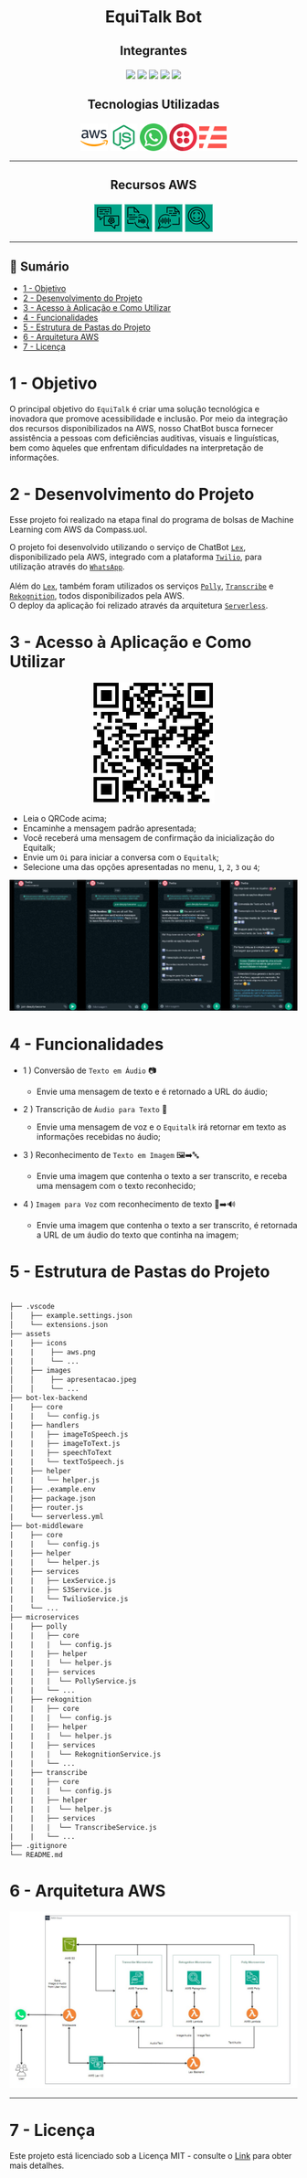 <div align="center">
  <h1>EquiTalk Bot</h1>
</div>

## <p align="center"> Integrantes
<p align = "center">
<a href="https://www.linkedin.com/in/john-marcel-silveira-62530752/"> <img src="https://img.shields.io/badge/John Marcel-0077B5?style=for-the-badge&logo=linkedin&logoColor=white"></a>
<a href="https://www.linkedin.com/in/josu%C3%A9-mendon%C3%A7a-dev77/"> <img src="https://img.shields.io/badge/Josué Fernandes-0077B5?style=for-the-badge&logo=linkedin&logoColor=white"></a>
<a href="https://www.linkedin.com/in/luiz-augusto-scarsi/"> <img src="https://img.shields.io/badge/Luiz Scarsi-0077B5?style=for-the-badge&logo=linkedin&logoColor=white"></a>
<a href="https://www.linkedin.com/in/rafamessiaspinheiro/"> <img src="https://img.shields.io/badge/Rafael Pinheiro-0077B5?style=for-the-badge&logo=linkedin&logoColor=white"></a>
<a href="https://www.linkedin.com/in/yuri-antunes-souza/"> <img src="https://img.shields.io/badge/Yuri Souza-0077B5?style=for-the-badge&logo=linkedin&logoColor=white"></a>

## <p align="center"> Tecnologias Utilizadas
  <div align="center">
    <img src = "./assets/icons/aws.png" title="AWS">
    <img src = "./assets/icons/node.png" title="Node.js">
    <img src = "./assets/icons/whatsapp.png" title="WhatsApp">
    <img src = "./assets/icons/twilio.png" title="Twilio">
    <img src = "./assets/icons/serverless.png" title="Serverless">
  </div>

***
## <p align="center"> Recursos AWS  
  <div align="center">
    <img src = "./assets/icons/lex.png" title="Lex">
    <img src = "./assets/icons/polly.png" title="Polly">
    <img src = "./assets/icons/transcribe.png" title="Transcribe">
    <img src = "./assets/icons/rekognition.png" title="Rekognition"><br>
  </div>

***

<a name="ancora"></a>

## 📖 Sumário
- [1 - Objetivo](#ancora1)
- [2 - Desenvolvimento do Projeto](#ancora2)
- [3 - Acesso à Aplicação e Como Utilizar](#ancora3)
- [4 - Funcionalidades](#ancora4)
- [5 - Estrutura de Pastas do Projeto](#ancora5)
- [6 - Arquitetura AWS](#ancora6)
- [7 - Licença](#ancora7)

<a id="ancora1"></a>

# 1 - Objetivo

O principal objetivo do ``EquiTalk`` é criar uma solução tecnológica e inovadora que promove acessibilidade e inclusão. Por meio da integração dos recursos disponibilizados na AWS, nosso ChatBot busca fornecer assistência a pessoas com deficiências auditivas, visuais e linguísticas, bem como àqueles que enfrentam dificuldades na interpretação de informações. 
    
<a id="ancora2"></a>

# 2 - Desenvolvimento do Projeto 
Esse projeto foi realizado na etapa final do programa de bolsas de Machine Learning com AWS da Compass.uol.

O projeto foi desenvolvido utilizando o serviço de ChatBot <a href=https://aws.amazon.com/pm/lex> ``Lex``</a>, disponibilizado pela AWS, integrado com a plataforma <a href= https://www.twilio.com/docs/whatsapp> ```Twilio```</a>, para utilização através do <a href=https://www.whatsapp.com>``WhatsApp``</a>. <br>
<br>
Além do <a href= https://aws.amazon.com/pm/lex> ``Lex``</a>, também foram utilizados os serviços <a href= https://aws.amazon.com/pm/polly> ``Polly``</a>, <a href= https://aws.amazon.com/pm/transcribe> ``Transcribe``</a> e <a href= https://aws.amazon.com/rekognition> ``Rekognition``</a>, todos disponibilizados pela AWS.<br>
O deploy da aplicação foi relizado através da arquitetura <a href= https://www.serverless.com> ``Serverless``</a>.    

<a id="ancora3"></a>

# 3 - Acesso à Aplicação e Como Utilizar
  
  <div align="center">
    <img src = "./assets/images/QRcode.png">
  </div>

- Leia o QRCode acima;<br> 
- Encaminhe a mensagem padrão apresentada;<br>
- Você receberá uma mensagem de confirmação da inicialização do Equitalk;<br>   
- Envie um ``Oi`` para iniciar a conversa com o ``Equitalk``;<br>
- Selecione uma das opções apresentadas no menu, ``1``, ``2``, ``3`` ou ``4``;<br>
 <div align="center">
    <img src = "./assets/images/apresentacao.png">
  </div>  

<a id="ancora4"></a>

# 4 - Funcionalidades

* 1 ) Conversão de ``Texto em Áudio`` 📷
  - Envie uma mensagem de texto e é retornado a URL do áudio; 

* 2 ) Transcrição de ``Áudio para Texto`` 🎤
  - Envie uma mensagem de voz e o ``Equitalk`` irá retornar em texto as informações recebidas no áudio;

* 3 ) Reconhecimento de ``Texto em Imagem`` 🖼️➡️🔤
  - Envie uma imagem que contenha o texto a ser transcrito, e receba uma mensagem com o texto reconhecido; 

* 4 ) ``Imagem para Voz`` com reconhecimento de texto 📸➡️🔊
  - Envie uma imagem que contenha o texto a ser transcrito, é retornada a URL de um áudio do texto que continha na imagem;

<a id="ancora5"></a>

# 5 - Estrutura de Pastas do Projeto

```

├── .vscode
│    ├── example.settings.json
│    └── extensions.json
├── assets
|    ├── icons
|    |    ├── aws.png
|    |    └── ...
│    ├── images
│    │    ├── apresentacao.jpeg
│    │    └── ...
├── bot-lex-backend
|    ├── core 
|    |   └── config.js
|    ├── handlers
|    |   ├── imageToSpeech.js
|    |   ├── imageToText.js
|    |   ├── speechToText
|    |   └── textToSpeech.js
|    ├── helper
|    |   └── helper.js
|    ├── .example.env
|    ├── package.json
|    ├── router.js
|    └── serverless.yml  
├── bot-middleware
|    ├── core 
|    |   └── config.js
|    ├── helper
|    |   └── helper.js
|    ├── services
|    |   ├── LexService.js
|    |   ├── S3Service.js
|    |   └── TwilioService.js 
|    └── ...
├── microservices
|    ├── polly
|    |   ├── core
|    |   |  └── config.js
|    |   ├── helper
|    |   |  └── helper.js
|    |   ├── services 
|    |   |  └── PollyService.js
|    |   └── ...
|    ├── rekognition  
|    |   ├── core
|    |   |  └── config.js
|    |   ├── helper
|    |   |  └── helper.js
|    |   ├── services 
|    |   |  └── RekognitionService.js
|    |   └── ...
|    ├── transcribe  
|    |   ├── core
|    |   |  └── config.js
|    |   ├── helper
|    |   |  └── helper.js
|    |   ├── services 
|    |   |  └── TranscribeService.js
|    |   └── ...
├── .gitignore
└── README.md

```

<a id="ancora6"></a>

# 6 - Arquitetura AWS

  <div align="center">
    <img src = "./assets/images/arquiteturaws.jpeg">
  </div>


***

<a id="ancora7"></a>

# 7 - Licença

Este projeto está licenciado sob a Licença MIT - consulte o [Link](https://mit-license.org/) para obter mais detalhes.